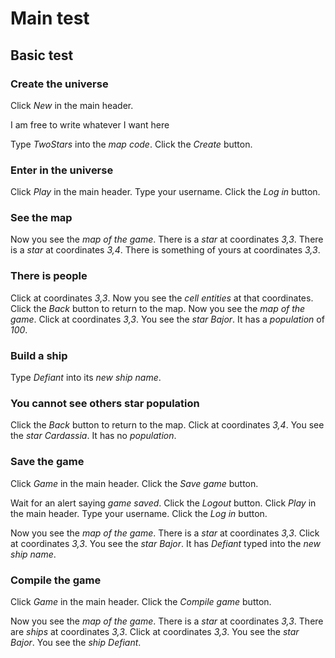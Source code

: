 # Main test

## Basic test
### Create the universe

 Click _New_ in the main header.
 <!-- PAUSE MATCHER -->
 I am free to write whatever I want here
 <!-- RESUME MATCHER -->
 Type _TwoStars_ into the _map code_.
 Click the _Create_ button.
 <!-- SNAPSHOT newUniverse status=200 -->
 
### Enter in the universe

 Click _Play_ in the main header.
 Type your username.
 Click the _Log in_ button.
 <!-- SNAPSHOT yours0 status=200 -->
 
### See the map

 Now you see the _map of the game_.
 There is a _star_ at coordinates _3,3_.
 There is a _star_ at coordinates _3,4_.
 There is something of yours at coordinates _3,3_.
 
### There is people

 Click at coordinates _3,3_.
 Now you see the _cell entities_ at that coordinates.
 Click the _Back_ button to return to the map.
 Now you see the _map of the game_.
 Click at coordinates _3,3_.
 You see the _star_ _Bajor_.
 It has a _population_ of _100_.
 
### Build a ship

 Type _Defiant_ into its _new ship name_.
 
### You cannot see others star population

 Click the _Back_ button to return to the map.
 Click at coordinates _3,4_.
 You see the _star_ _Cardassia_.
 It has no _population_.
 
### Save the game

 Click _Game_ in the main header.
 Click the _Save game_ button.
 <!-- SNAPSHOT save0 status=200 -->
 Wait for an alert saying _game saved_.
 Click the _Logout_ button.
 Click _Play_ in the main header.
 Type your username.
 Click the _Log in_ button.
 <!-- SNAPSHOT yours0.1 status=200 -->
 Now you see the _map of the game_.
 There is a _star_ at coordinates _3,3_.
 Click at coordinates _3,3_.
 You see the _star_ _Bajor_.
 It has _Defiant_ typed into the _new ship name_.
 
### Compile the game

 Click _Game_ in the main header.
 Click the _Compile game_ button.
 <!-- SNAPSHOT compile1 status=200 -->
 Now you see the _map of the game_.
 There is a _star_ at coordinates _3,3_.
 There are _ships_ at coordinates _3,3_.
 Click at coordinates _3,3_.
 You see the _star_ _Bajor_.
 You see the _ship_ _Defiant_.
